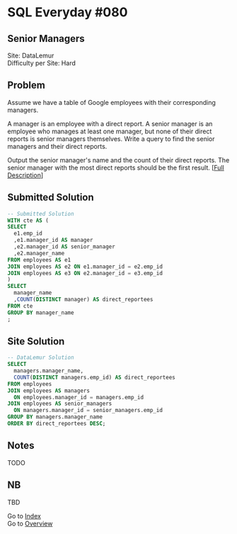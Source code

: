 # SQL Everyday \#080

## Senior Managers

Site: DataLemur\
Difficulty per Site: Hard

## Problem

Assume we have a table of Google employees with their corresponding managers.

A manager is an employee with a direct report. A senior manager is an employee who manages at least one manager, but none of their direct reports is senior managers themselves. Write a query to find the senior managers and their direct reports.

Output the senior manager's name and the count of their direct reports. The senior manager with the most direct reports should be the first result. [[Full Description](https://datalemur.com/questions/senior-managers-reportees)]

## Submitted Solution

```sql
-- Submitted Solution
WITH cte AS (
SELECT
  e1.emp_id
  ,e1.manager_id AS manager
  ,e2.manager_id AS senior_manager
  ,e2.manager_name
FROM employees AS e1
JOIN employees AS e2 ON e1.manager_id = e2.emp_id
JOIN employees AS e3 ON e2.manager_id = e3.emp_id
)
SELECT
  manager_name
  ,COUNT(DISTINCT manager) AS direct_reportees
FROM cte
GROUP BY manager_name
;
```

## Site Solution

```sql
-- DataLemur Solution 
SELECT 
  managers.manager_name,
  COUNT(DISTINCT managers.emp_id) AS direct_reportees
FROM employees
JOIN employees AS managers
  ON employees.manager_id = managers.emp_id
JOIN employees AS senior_managers
  ON managers.manager_id = senior_managers.emp_id
GROUP BY managers.manager_name
ORDER BY direct_reportees DESC;
```

## Notes

TODO

## NB

TBD

Go to [Index](../?tab=readme-ov-file#index)\
Go to [Overview](../?tab=readme-ov-file)
